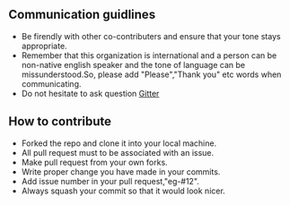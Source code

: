 ## Communication guidlines

- Be firendly with other co-contributers and ensure that your tone stays appropriate. 
- Remember that this organization is international and a person can be non-native english speaker and the tone of language can be missunderstood.So, please add "Please","Thank you" etc words when communicating.
- Do not hesitate to ask question [Gitter](https://gitter.im/CirclepandaLabs/community)

## How to contribute

- Forked the repo and clone it into your local machine.
- All pull request must to be associated with an issue.
- Make pull request from your own forks.
- Write proper change you have made in your commits.
- Add issue number in your pull request,"eg-#12".
- Always squash your commit so that it would look nicer.
